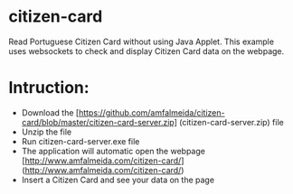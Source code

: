# citizen-card

Read Portuguese Citizen Card without using Java Applet. This example uses websockets to check and display Citizen Card data on the webpage.

# Intruction:
+ Download the [https://github.com/amfalmeida/citizen-card/blob/master/citizen-card-server.zip] (citizen-card-server.zip) file
+ Unzip the file 
+ Run citizen-card-server.exe file
+ The application will automatic open the webpage [http://www.amfalmeida.com/citizen-card/] (http://www.amfalmeida.com/citizen-card/)
+ Insert a Citizen Card and see your data on the page  
